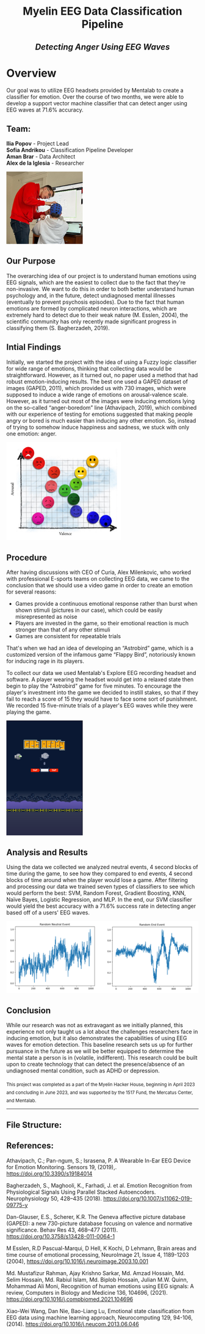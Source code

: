 <h1 align="center">Myelin EEG Data Classification Pipeline</h1>
<h2 align="center"><em>Detecting Anger Using EEG Waves</em></h2>


# Overview
Our goal was to utilize EEG headsets provided by Mentalab to create a classifier for emotion. Over the course of two months, we were able to develop a support vector machine classifier that can detect anger using EEG waves at 71.6% accuracy.

## Team:
<b>Ilia Popov</b> - Project Lead\
<b>Sofia Andrikou</b> - Classification Pipeline Developer\
<b>Aman Brar</b> - Data Architect\
<b>Alex de la Iglesia</b> - Researcher 

<img src="https://github.com/MyelinGroup/myelin-fuzzy-logic/blob/main/Images/Using_EEG_Headset.jpg?raw=true" alt="Someone putting an EEG headset on someone else" width="200"/>

## Our Purpose

The overarching idea of our project is to understand human emotions using EEG signals, which are the easiest to collect due to the fact that they're non-invasive. We want to do this in order to both better understand human psychology and, in the future, detect undiagnosed mental illnesses (eventually to prevent psychosis episodes). Due to the fact that human emotions are formed by complicated neuron interactions, which are extremely hard to detect due to their weak nature (M. Esslen, 2004), the scientific community has only recently made significant progress in classifying them (S. Bagherzadeh, 2019).
## Intial Findings
Initially, we started the project with the idea of using a Fuzzy logic classifier for wide range of emotions, thinking that collecting data would be straightforward. However, as it turned out, no paper used a method that had robust emotion-inducing results. The best one used a GAPED dataset of images (GAPED, 2011), which provided us with 730 images, which were supposed to induce a wide range of emotions on arousal-valence scale. However, as it turned out most of the images were inducing emotions lying on the so-called “anger-boredom” line (Athavipach, 2019), which combined with our experience of testing for emotions suggested that making people angry or bored is much easier than inducing any other emotion. So, instead of trying to somehow induce happiness and sadness, we stuck with only one emotion: anger.

<img src="https://github.com/MyelinGroup/myelin-fuzzy-logic/blob/main/Images/Valence_Arousal_Chart.jpg?raw=true" alt="Valence and Arousal chart of emotions " width="300"/>

## Procedure
After having discussions with CEO of Curia, Alex Milenkovic, who worked with professional E-sports teams on collecting EEG data, we came to the conclusion that we should use a video game in order to create an emotion for several reasons:
* Games provide a continuous emotional response rather than burst when shown stimuli (pictures in our case), which could be easily misrepresented as noise
* Players are invested in the game, so their emotional reaction is much stronger than that of any other stimuli
* Games are consistent for repeatable trials

That's when we had an idea of developing an “Astrobird” game, which is a customized version of the infamous game “Flappy Bird”, notoriously known for inducing rage in its players.

To collect our data we used Mentalab's Explore EEG recording headset and software. A player wearing the headset would get into a relaxed state then begin to play the "Astrobird" game for five minutes. To encourage the player's investment into the game we decided to instill stakes, so that if they fail to reach a score of 15 they would have to face some sort of punishment. We recorded 15 five-minute trials of a player's EEG waves while they were playing the game. 

<img src="https://github.com/MyelinGroup/myelin-fuzzy-logic/blob/main/Images/Astrobird.png?raw=true" alt="Astrobird Get Ready screen" width="200"/>

## Analysis and Results
Using the data we collected we analyzed neutral events, 4 second blocks of time during the game, to see how they compared to end events, 4 second blocks of time around when the player would lose a game. After filtering and processing our data we trained seven types of classifiers to see which would perform the best: SVM, Random Forest, Gradient Boosting, KNN, Naïve Bayes, Logistic Regression, and MLP. In the end, our SVM classifier would yield the best accuracy with a 71.6% success rate in detecting anger based off of a users' EEG waves.

<img src="https://github.com/MyelinGroup/myelin-fuzzy-logic/blob/main/Images/Event_Recordings.png?raw=true" alt="Charts showing EEG recording for a neutral event vs. an end event" width="600"/>

## Conclusion
While our research was not as extravagant as we initially planned, this experience not only taught us a lot about the challenges researchers face in inducing emotion, but it also demonstrates the capabilities of using EEG waves for emotion detection. This baseline research sets us up for further pursuance in the future as we will be better equipped to determine the mental state a person is in (volatile, indifferent). This research could be built upon to create technology that can detect the presence/absence of an undiagnosed mental condition, such as ADHD or depression.

<sub align="center">This project was completed as a part of the Myelin Hacker House, beginning in April 2023 and concluding in June 2023, and was supported by the 1517 Fund, the Mercatus Center, and Mentalab.</sub>

---
## File Structure: 
## References:
 Athavipach, C.; Pan-ngum, S.; Israsena, P. A Wearable In-Ear EEG Device for Emotion Monitoring. Sensors 19, (2019),. https://doi.org/10.3390/s19184014 

Bagherzadeh, S., Maghooli, K., Farhadi, J. et al. Emotion Recognition from Physiological Signals Using Parallel Stacked Autoencoders. Neurophysiology 50, 428–435 (2018). https://doi.org/10.1007/s11062-019-09775-y

Dan-Glauser, E.S., Scherer, K.R. The Geneva affective picture database (GAPED): a new 730-picture database focusing on valence and normative significance. Behav Res 43, 468–477 (2011). https://doi.org/10.3758/s13428-011-0064-1

M Esslen, R.D Pascual-Marqui, D Hell, K Kochi, D Lehmann, Brain areas and time course of emotional processing, NeuroImage 21, Issue 4, 1189-1203 (2004), https://doi.org/10.1016/j.neuroimage.2003.10.001 

Md. Mustafizur Rahman, Ajay Krishno Sarkar, Md. Amzad Hossain, Md. Selim Hossain, Md. Rabiul Islam, Md. Biplob Hossain, Julian M.W. Quinn, Mohammad Ali Moni, Recognition of human emotions using EEG signals: A review, Computers in Biology and Medicine 136, 104696, (2021). https://doi.org/10.1016/j.compbiomed.2021.104696 

Xiao-Wei Wang, Dan Nie, Bao-Liang Lu, Emotional state classification from EEG data using machine learning approach, Neurocomputing 129, 94-106, (2014). https://doi.org/10.1016/j.neucom.2013.06.046 

